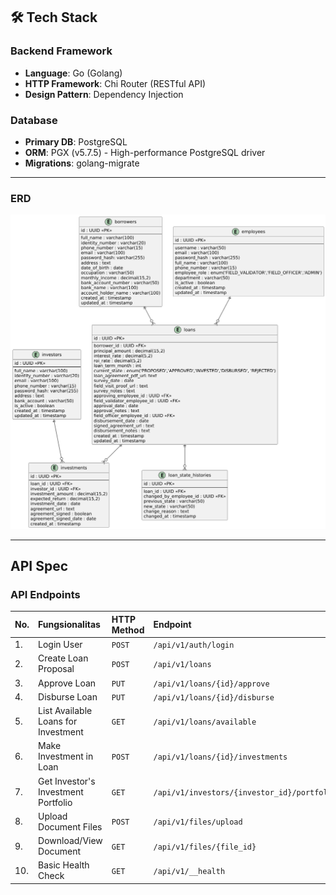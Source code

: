 ## 🛠 Tech Stack

### **Backend Framework**
- **Language**: Go (Golang)
- **HTTP Framework**: Chi Router (RESTful API)
- **Design Pattern**: Dependency Injection

### **Database**
- **Primary DB**: PostgreSQL
- **ORM**: PGX (v5.7.5) - High-performance PostgreSQL driver
- **Migrations**: golang-migrate

---

### ERD
![erd.png](diagram/output/erd.png)

---

## API Spec

### API Endpoints
| No. | Fungsionalitas                  | HTTP Method | Endpoint                                    |
|:----| :------------------------------ | :---------- |:--------------------------------------------|
| 1.  | Login User                      | `POST`      | `/api/v1/auth/login`                        |
| 2.  | Create Loan Proposal            | `POST`      | `/api/v1/loans`                             |
| 3.  | Approve Loan                    | `PUT`       | `/api/v1/loans/{id}/approve`                |
| 4.  | Disburse Loan                   | `PUT`       | `/api/v1/loans/{id}/disburse`               |
| 5.  | List Available Loans for Investment | `GET`       | `/api/v1/loans/available`                   |
| 6.  | Make Investment in Loan         | `POST`      | `/api/v1/loans/{id}/investments`            |
| 7.  | Get Investor's Investment Portfolio | `GET`       | `/api/v1/investors/{investor_id}/portfolio` |
| 8.  | Upload Document Files           | `POST`      | `/api/v1/files/upload`                      |
| 9.  | Download/View Document          | `GET`       | `/api/v1/files/{file_id}`                   |
| 10. | Basic Health Check              | `GET`       | `/api/v1/__health`                          |
